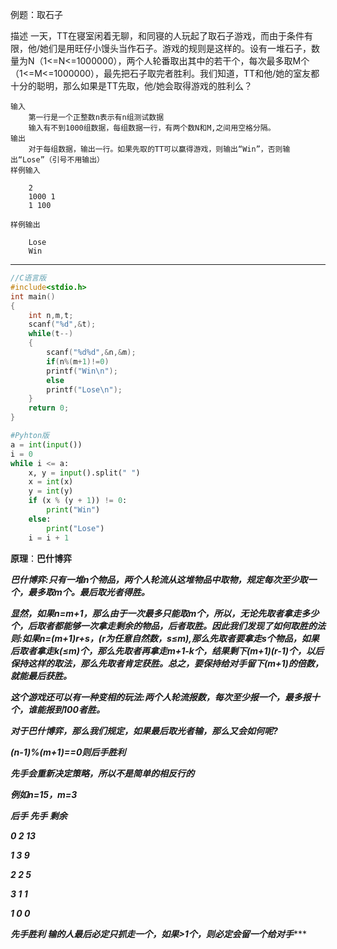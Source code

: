 例题：取石子



描述
​    一天，TT在寝室闲着无聊，和同寝的人玩起了取石子游戏，而由于条件有限，他/她们是用旺仔小馒头当作石子。游戏的规则是这样的。设有一堆石子，数量为N（1<=N<=1000000），两个人轮番取出其中的若干个，每次最多取M个（1<=M<=1000000），最先把石子取完者胜利。我们知道，TT和他/她的室友都十分的聪明，那么如果是TT先取，他/她会取得游戏的胜利么？

    输入
        第一行是一个正整数n表示有n组测试数据
        输入有不到1000组数据，每组数据一行，有两个数N和M,之间用空格分隔。
    输出
        对于每组数据，输出一行。如果先取的TT可以赢得游戏，则输出“Win”，否则输出“Lose”（引号不用输出）
    样例输入
    
        2
        1000 1
        1 100
    
    样例输出
    
        Lose
        Win
---------------------
```c
//C语言版
#include<stdio.h>
int main()
{
	int n,m,t;
	scanf("%d",&t);
	while(t--)
	{
		scanf("%d%d",&n,&m);
		if(n%(m+1)!=0)
		printf("Win\n");
		else
		printf("Lose\n");
	}
	return 0;
}

```

```python
#Pyhton版
a = int(input())
i = 0
while i <= a:
    x, y = input().split(" ")
    x = int(x)
    y = int(y)
    if (x % (y + 1)) != 0:
        print("Win")
    else:
        print("Lose")
    i = i + 1

```

**原理**：**巴什博弈**

***巴什博弈:只有一堆n个物品，两个人轮流从这堆物品中取物，规定每次至少取一个，最多取m个。最后取光者得胜。***

***显然，如果n=m+1，那么由于一次最多只能取m个，所以，无论先取者拿走多少个，后取者都能够一次拿走剩余的物品，后者取胜。因此我们发现了如何取胜的法则:如果n=(m+1)r+s，(r为任意自然数，s≤m),那么先取者要拿走s个物品，如果后取者拿走k(≤m)个，那么先取者再拿走m+1-k个，结果剩下(m+1)(r-1)个，以后保持这样的取法，那么先取者肯定获胜。总之，要保持给对手留下(m+1)的倍数，就能最后获胜。***

***这个游戏还可以有一种变相的玩法:两个人轮流报数，每次至少报一个，最多报十个，谁能报到100者胜。***

***对于巴什博弈，那么我们规定，如果最后取光者输，那么又会如何呢?***

***(n-1)%(m+1)==0则后手胜利***

***先手会重新决定策略，所以不是简单的相反行的***

***例如n=15，m=3***

***后手 先手 剩余***

***0 2 13***

***1 3 9***

***2 2 5***

***3 1 1***

***1 0 0***

***先手胜利 输的人最后必定只抓走一个，如果>1个，则必定会留一个给对手******





